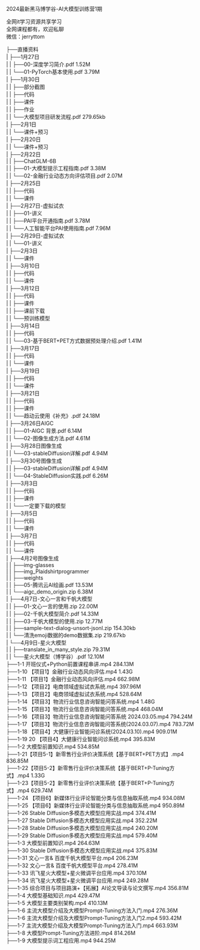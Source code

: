 2024最新黑马博学谷-AI大模型训练营1期

全网it学习资源共享学习<br>全网课程都有，欢迎私聊<br>微信：jerryttom<br>

├──直播资料<br> | ├──1月27日<br> | | ├──00-深度学习简介.pdf 1.52M<br> | | └──01-PyTorch基本使用.pdf 3.79M<br> | ├──1月30日<br> | | ├──部分截图<br> | | ├──代码<br> | | ├──课件<br> | | ├──作业<br> | | └──大模型项目研发流程.pdf 279.65kb<br> | ├──2月1日<br> | | └──课件+预习<br> | ├──2月20日<br> | | └──课件+预习<br> | ├──2月22日<br> | | ├──ChatGLM-6B<br> | | ├──01-大模型提示工程指南.pdf 3.38M<br> | | └──02-金融行业动态方向评估项目.pdf 2.07M<br> | ├──2月25日<br> | | ├──代码<br> | | └──课件<br> | ├──2月27日-虚拟试衣<br> | | ├──01-讲义<br> | | ├──PAI平台开通指南.pdf 3.78M<br> | | └──人工智能平台PAI使用指南.pdf 7.96M<br> | ├──2月29日-虚拟试衣<br> | | └──01-讲义<br> | ├──2月3日<br> | | └──课件<br> | ├──3月10日<br> | | ├──代码<br> | | └──课件<br> | ├──3月12日<br> | | ├──代码<br> | | ├──课件<br> | | ├──课前下载<br> | | └──预训练模型<br> | ├──3月14日<br> | | ├──代码<br> | | └──03-基于BERT+PET方式数据预处理介绍.pdf 1.41M<br> | ├──3月17日<br> | | ├──代码<br> | | └──课件<br> | ├──3月19日<br> | | ├──代码<br> | | └──课件<br> | ├──3月21日<br> | | ├──代码<br> | | ├──课件<br> | | └──趋动云使用《补充》.pdf 24.18M<br> | ├──3月26日AIGC<br> | | ├──01-AIGC 背景.pdf 6.14M<br> | | └──02-图像生成方法.pdf 4.61M<br> | ├──3月28日图像生成<br> | | └──03-stableDiffusion详解.pdf 4.94M<br> | ├──3月30号图像生成<br> | | ├──03-stableDiffusion详解.pdf 4.94M<br> | | └──04-StableDiffusion实践.pdf 6.26M<br> | ├──3月3日<br> | | ├──代码<br> | | ├──课件<br> | | └──一定要下载的模型<br> | ├──3月5日<br> | | ├──代码<br> | | └──课件<br> | ├──3月7日<br> | | ├──代码<br> | | └──课件<br> | ├──4月2号图像生成<br> | | ├──img-glasses<br> | | ├──img_Plaidshirtprogrammer<br> | | ├──weights<br> | | ├──05-腾讯云AI绘画.pdf 13.53M<br> | | └──aigc_demo_origin.zip 6.38M<br> | ├──4月7日-文心一言和千帆大模型<br> | | ├──01-文心一言的使用.zip 22.00M<br> | | ├──02-千帆大模型简介.pdf 14.33M<br> | | ├──03-千帆大模型的使用.zip 12.77M<br> | | ├──sample-text-dialog-unsort-jsonl.zip 154.30kb<br> | | └──清洗emoji数据的demo数据集.zip 219.67kb<br> | └──4月9日-星火大模型<br> | | ├──translate_in_many_style.zip 79.31M<br> | | └──星火大模型（博学谷）.pdf 12.10M<br> ├──1-1 开班仪式+Python前置课程串讲.mp4 284.13M<br> ├──1-10 【项目1】金融行业动态风向评估.mp4 1.43G<br> ├──1-11 【项目1】金融行业动态风向评估.mp4 662.98M<br> ├──1-12 【项目2】电商领域虚拟试衣系统.mp4 397.96M<br> ├──1-13 【项目2】电商领域虚拟试衣系统.mp4 528.64M<br> ├──1-14 【项目3】物流行业信息咨询智能问答系统.mp4 1.48G<br> ├──1-15 【项目3】物流行业信息咨询智能问答系统.mp4 468.04M<br> ├──1-16 【项目3】物流行业信息咨询智能问答系统 2024.03.05.mp4 794.24M<br> ├──1-17 【项目3】物流行业信息咨询智能问答系统(2024.03.07).mp4 783.72M<br> ├──1-18 【项目4】大健康行业智能问诊系统(2024.03.10).mp4 909.01M<br> ├──1-19 20 【项目4】大健康行业智能问诊系统.mp4 395.83M<br> ├──1-2 大模型前置知识.mp4 534.85M<br> ├──1-21【项目5-1】新零售行业评价决策系统【基于BERT+PET方式】.mp4 836.85M<br> ├──1-22【项目5-2】新零售行业评价决策系统【基于BERT+P-Tuning方式】.mp4 1.33G<br> ├──1-23【项目5-2】新零售行业评价决策系统【基于BERT+P-Tuning方式】.mp4 629.74M<br> ├──1-24 【项目6】新媒体行业评论智能分类与信息抽取系统.mp4 934.08M<br> ├──1-25 【项目6】新媒体行业评论智能分类与信息抽取系统.mp4 950.89M<br> ├──1-26 Stable Diffusion多模态大模型应用实战.mp4 374.41M<br> ├──1-27 Stable Diffusion多模态大模型应用实战.mp4 352.22M<br> ├──1-28 Stable Diffusion多模态大模型应用实战.mp4 240.20M<br> ├──1-29 Stable Diffusion多模态大模型应用实战.mp4 579.40M<br> ├──1-3 大模型前置知识.mp4 264.63M<br> ├──1-30 Stable Diffusion多模态大模型应用实战.mp4 375.83M<br> ├──1-31 文心一言&amp; 百度千帆大模型平台.mp4 206.23M<br> ├──1-32 文心一言&amp; 百度千帆大模型平台.mp4 278.41M<br> ├──1-33 讯飞星火大模型+星火微调平台应用.mp4 370.10M<br> ├──1-34 讯飞星火大模型+星火微调平台应用.mp4 249.28M<br> ├──1-35 综合项目与项目路演+【拓展】AI论文导读与论文撰写.mp4 356.81M<br> ├──1-4 大模型基础知识.mp4 429.47M<br> ├──1-5 大模型主要类别架构.mp4 410.13M<br> ├──1-6 主流大模型介绍及大模型Prompt-Tuning方法入门.mp4 276.36M<br> ├──1-6 主流大模型介绍及大模型Prompt-Tuning方法入门2.mp4 593.42M<br> ├──1-7 主流大模型介绍及大模型Prompt-Tuning方法入门.mp4 663.93M<br> ├──1-8 大模型Prompt-Tuning方法进阶.mp4 814.26M<br> ├──1-9 大模型提示词工程应用.mp4 944.25M